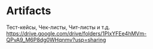 # Artifacts
Тест-кейсы, Чек-листы, Чит-листы и т.д.
https://drive.google.com/drive/folders/1PlxYFEe4hMVm-QPvA9_M6P8dg0WHqnmv?usp=sharing
